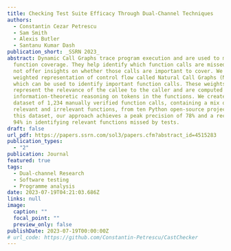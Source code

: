 ```yaml
---
title: Checking Test Suite Efficacy Through Dual-Channel Techniques
authors:
  - Constantin Cezar Petrescu
  - Sam Smith
  - Alexis Butler
  - Santanu Kumar Dash
publication_short: _SSRN 2023_
abstract: Dynamic Call Graphs trace program execution and are used to model
  function coverage. They help identify which function calls are missed but do
  not offer insights on whether those calls are important to cover. We propose a
  weighted representation of control flow called Natural Call Graphs (NCGs),
  which can be used to identify important function calls. These weights
  represent the relevance of the callee to the caller and are computed using
  information-theoretic reasoning on tokens in the functions. We create a
  dataset of 1,234 manually verified function calls, containing a mix of
  relevant and irrelevant functions, from ten Python open-source projects. On
  this dataset, our approach achieves a peak precision of 78% and a recall of
  94% in identifying relevant functions missed by tests.
draft: false
url_pdf: https://papers.ssrn.com/sol3/papers.cfm?abstract_id=4515283
publication_types:
  - "2"
publication: Journal
featured: true
tags:
  - Dual-channel Research
  - Software testing
  - Programme analysis
date: 2023-07-19T04:21:03.686Z
links: null
image:
  caption: ""
  focal_point: ""
  preview_only: false
publishDate: 2023-07-19T00:00:00Z
# url_code: https://github.com/Constantin-Petrescu/CastChecker
---
```

